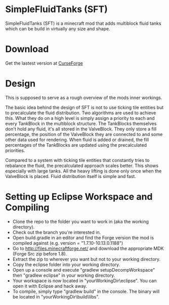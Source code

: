 SimpleFluidTanks (SFT)
======================
SimpleFluidTanks (SFT) is a minecraft mod that adds multiblock fluid tanks which can be build in virtually any size and shape.

Download
========
Get the lastest version at [CurseForge](https://www.curseforge.com/minecraft/mc-mods/simplefluidtanks/files)

Design
======
This is supposed to serve as a rough overview of the mods inner workings.

The basic idea behind the design of SFT is not to use ticking tile entities but to precalculate the fluid distribution. Two algorithms are used to achieve this. What they do on a high level is simply assign a priority to each and every TankBlock in the multiblock structure. The TankBlocks themselves don't hold any fluid, it's all stored in the ValveBlock. They only store a fill percentage, the position of the ValveBlock they are connected to and some other data used for rendering. When fluid is added or drained, the fill percentages of the TankBlocks are updated using the precalculated priorities.

Compared to a system with ticking tile entities that constantly tries to rebalance the fluid, the precalculated approach scales better. This shows especially with large tanks. All the heavy lifting is done only once when the ValveBlock is placed. Fluid distribution itself is simple and fast.

Setting up Eclipse Workspace and Compiling
=========================================
- Clone the repo to the folder you want to work in (aka the working directory).
- Check out the branch you're interested in.
- Open build.gradle in an editor and find the Forge version the mod is compiled against (e.g. version = "1.7.10-10.13.0.1188")
- Go to http://files.minecraftforge.net/ and download the appropriate MDK (Forge Src zip before 1.8).
- Extract the zip to wherever you want but not to your working directory.
- Copy the eclipse folder into your working directory.
- Open up a console and execute "gradlew setupDecompWorkspace" then "gradlew eclipse" in your working directory.
- Your workspace is now located in "yourWorkingDir\eclipse". You can open it with Eclipse and hack away.
- To compile, simply type "gradlew build" in the console. The binary will be located in "yourWorkingDir\build\libs".
